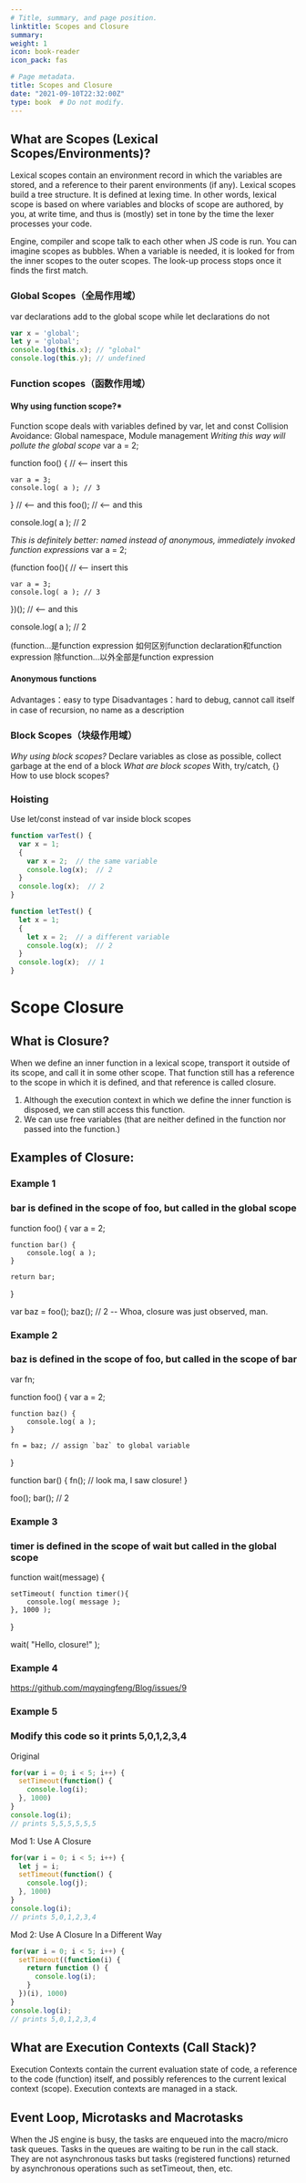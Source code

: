 ```yaml
---
# Title, summary, and page position.
linktitle: Scopes and Closure
summary: 
weight: 1
icon: book-reader
icon_pack: fas

# Page metadata.
title: Scopes and Closure
date: "2021-09-10T22:32:00Z"
type: book  # Do not modify.
---
```


## What are Scopes (Lexical Scopes/Environments)?
Lexical scopes contain an environment record in which the variables are stored, and a reference to their parent environments (if any). Lexical scopes build a tree structure. It is defined at lexing time. In other words, lexical scope is based on where variables and blocks of scope are authored, by you, at write time, and thus is (mostly) set in tone by the time the lexer processes your code. 

Engine, compiler and scope talk to each other when JS code is run. You can imagine scopes as bubbles. When a variable is needed, it is looked for from the inner scopes to the outer scopes. The look-up process stops once it finds the first match.

<!-- ## Dynamic scopes
Cheating lexical: eval(..) and with but we should never use them because they defeat the Engine's ability to perform compile-time optimizations regarding scope look-up, -->

### Global Scopes（全局作用域）
var declarations add to the global scope while let declarations do not
```js
var x = 'global';
let y = 'global';
console.log(this.x); // "global"
console.log(this.y); // undefined
```


### Function scopes（函数作用域）
#### Why using function scope?* 
Function scope deals with variables defined by var, let and const
Collision Avoidance: Global namespace, Module management
*Writing this way will pollute the global scope*
var a = 2;

function foo() { // <-- insert this

	var a = 3;
	console.log( a ); // 3

} // <-- and this
foo(); // <-- and this

console.log( a ); // 2

*This is definitely better: named instead of anonymous, immediately invoked function expressions*
var a = 2;

(function foo(){ // <-- insert this

	var a = 3;
	console.log( a ); // 3

})(); // <-- and this

console.log( a ); // 2


(function...是function expression
如何区别function declaration和function expression
除function...以外全部是function expression

#### Anonymous functions
Advantages：easy to type
Disadvantages：hard to debug, cannot call itself in case of recursion, no name as a description

### Block Scopes（块级作用域）
*Why using block scopes?*
Declare variables as close as possible, collect garbage at the end of a block
*What are block scopes*
With, try/catch, {}
How to use block scopes?



### Hoisting

Use let/const instead of var inside block scopes
```js
function varTest() {
  var x = 1;
  {
    var x = 2;  // the same variable
    console.log(x);  // 2
  }
  console.log(x);  // 2
}

function letTest() {
  let x = 1;
  {
    let x = 2;  // a different variable
    console.log(x);  // 2
  }
  console.log(x);  // 1
}
```

# Scope Closure
## What is Closure?
When we define an inner function in a lexical scope, transport it outside of its scope, and call it in some other scope. That function still has a reference to the scope in which it is defined, and that reference is called closure.

1. Although the execution context in which we define the inner function is disposed, we can still access this function.
2. We can use free variables (that are neither defined in the function nor passed into the function.)



## Examples of Closure:

### Example 1
### bar is defined in the scope of foo, but called in the global scope
function foo() {
	var a = 2;

	function bar() {
		console.log( a );
	}

	return bar;
}

var baz = foo();
baz(); // 2 -- Whoa, closure was just observed, man.


### Example 2
### baz is defined in the scope of foo, but called in the scope of bar
var fn;

function foo() {
	var a = 2;

	function baz() {
		console.log( a );
	}

	fn = baz; // assign `baz` to global variable
}

function bar() {
	fn(); // look ma, I saw closure!
}

foo();
bar(); // 2

### Example 3
### timer is defined in the scope of wait but called in the global scope
function wait(message) {

	setTimeout( function timer(){
		console.log( message );
	}, 1000 );

}

wait( "Hello, closure!" );


### Example 4
https://github.com/mqyqingfeng/Blog/issues/9


### Example 5
### Modify this code so it prints 5,0,1,2,3,4
Original
```js
for(var i = 0; i < 5; i++) {
  setTimeout(function() {
    console.log(i);
  }, 1000)
}
console.log(i);
// prints 5,5,5,5,5,5
```
Mod 1: Use A Closure
```js
for(var i = 0; i < 5; i++) {
  let j = i;
  setTimeout(function() {
    console.log(j);
  }, 1000)
}
console.log(i);
// prints 5,0,1,2,3,4
```
Mod 2: Use A Closure In a Different Way
```js
for(var i = 0; i < 5; i++) {
  setTimeout((function(i) {
    return function () {
      console.log(i);
    }
  })(i), 1000)
}
console.log(i);
// prints 5,0,1,2,3,4
```

## What are Execution Contexts (Call Stack)?
Execution Contexts contain the current evaluation state of code, a reference to the code (function) itself, and possibly references to the current lexical context (scope). Execution contexts are managed in a stack.


## Event Loop, Microtasks and Macrotasks
When the JS engine is busy, the tasks are enqueued into the macro/micro task queues. Tasks in the queues are waiting to be run in the call stack. They are not asynchronous tasks but tasks (registered functions) returned by asynchronous operations such as setTimeout, then, etc.




